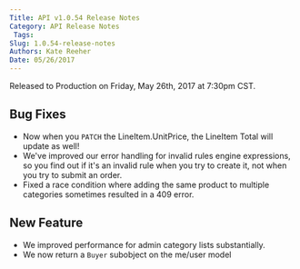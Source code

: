 ```yaml
---
Title: API v1.0.54 Release Notes
Category: API Release Notes
 Tags: 
Slug: 1.0.54-release-notes
Authors: Kate Reeher
Date: 05/26/2017
---
```


Released to Production on Friday, May 26th, 2017 at 7:30pm CST.


## Bug Fixes

- Now when you `PATCH` the LineItem.UnitPrice, the LineItem Total will update as well!
- We've improved our error handling for invalid rules engine expressions, so you find out if it's an invalid rule when you try to create it, not when you try to submit an order.
- Fixed a race condition where adding the same product to multiple categories sometimes resulted in a 409 error.

## New Feature

- We improved performance for admin category lists substantially.
- We now return a `Buyer` subobject on the me/user model
